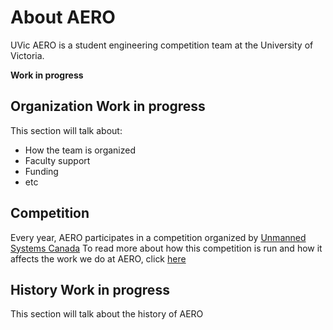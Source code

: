 # About AERO

UVic AERO is a student engineering competition team at the University of Victoria.

__Work in progress__

## Organization __Work in progress__
This section will talk about:
* How the team is organized
* Faculty support
* Funding
* etc

## Competition
Every year, AERO participates in a competition organized by [Unmanned Systems Canada](https://www.unmannedsystems.ca/)
To read more about how this competition is run and how it affects the work we do at AERO, click [here](./competition.md)

## History __Work in progress__
This section will talk about the history of AERO